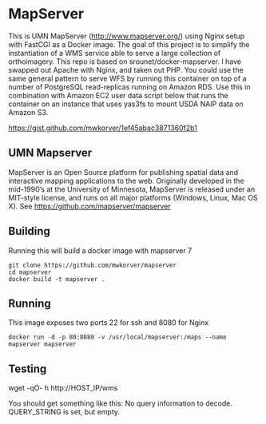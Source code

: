 # MapServer

This is UMN MapServer (http://www.mapserver.org/) using Nginx setup with FastCGI as a Docker image.
The goal of this project is to simplify the instantiation of a WMS service able to serve a large collection of orthoimagery. 
This repo is based on srounet/docker-mapserver. I have swapped out Apache with Nginx, and taken out PHP. You could use the same general pattern to serve WFS by running this container on top of a number of PostgreSQL read-replicas running on Amazon RDS.
Use this in combination with Amazon EC2 user data script below that runs the container on an instance that uses yas3fs to mount USDA NAIP data on Amazon S3.

https://gist.github.com/mwkorver/1ef45abac3871360f2b1

## UMN Mapserver

MapServer is an Open Source platform for publishing spatial data and interactive mapping applications to the web. Originally developed in the mid-1990’s at the University of Minnesota, MapServer is released under an MIT-style license, and runs on all major platforms (Windows, Linux, Mac OS X). 
See https://github.com/mapserver/mapserver 

## Building 

Running this will build a docker image with mapserver 7

    git clone https://github.com/mwkorver/mapserver
    cd mapserver
    docker build -t mapserver .

## Running 

This image exposes two ports 22 for ssh and 8080 for Nginx

    docker run -d -p 80:8080 -v /usr/local/mapserver:/maps --name mapserver mapserver

## Testing

wget -qO- h http://HOST_IP/wms

You should get something like this:
No query information to decode. QUERY_STRING is set, but empty. 
